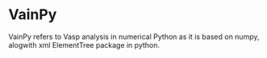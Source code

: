 # VainPy

VainPy refers to Vasp analysis in numerical Python as it is based on numpy, alogwith xml ElementTree package in python.

